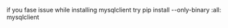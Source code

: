 if you fase issue while installing mysqlclient try pip install --only-binary :all: mysqlclient

<!-- https://developer.mozilla.org/en-US/docs/Learn/Server-side/Django/Authentication -->